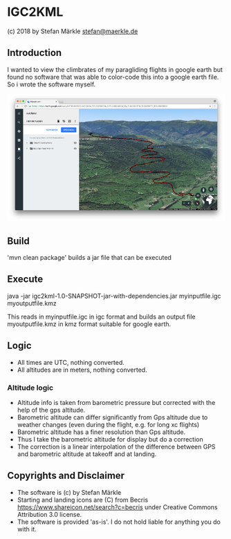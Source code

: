 # IGC2KML
(c) 2018 by Stefan Märkle <stefan@maerkle.de>

## Introduction
I wanted to view the climbrates of my paragliding flights in google earth but found no software that was able to color-code this into a google earth file. So i wrote the software myself.

![Screenshot](screenshot.png)

## Build

'mvn clean package' builds a jar file that can be executed 

## Execute

java -jar igc2kml-1.0-SNAPSHOT-jar-with-dependencies.jar myinputfile.igc myoutputfile.kmz

This reads in myinputfile.igc in igc format and builds an output file myoutputfile.kmz in kmz format suitable for google earth.

## Logic

- All times are UTC, nothing converted.
- All altitudes are in meters, nothing converted.

### Altitude logic
- Altitude info is taken from barometric pressure but corrected with the help of the gps altitude.
- Barometric altitude can differ significantly from Gps altitude due to weather changes (even during the flight, e.g. for long xc flights) 
- Barometric altitude has a finer resolution than Gps altitude.
- Thus I take the barometric altitude for display but do a correction
- The correction is a linear interpolation of the difference between GPS and barometric altitude at takeoff and at landing.

## Copyrights and Disclaimer
- The software is (c) by Stefan Märkle
- Starting and landing icons are (C) from Becris https://www.shareicon.net/search?c=becris under Creative Commons Attribution 3.0 license.
- The software is provided 'as-is'. I do not hold liable for anything you do with it.